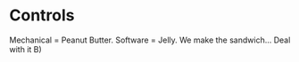 Controls
========

Mechanical = Peanut Butter.
Software = Jelly.
We make the sandwich... Deal with it B)